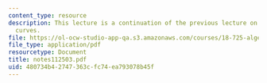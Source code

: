 ```yaml
---
content_type: resource
description: This lecture is a continuation of the previous lecture on the study of
  curves.
file: https://ol-ocw-studio-app-qa.s3.amazonaws.com/courses/18-725-algebraic-geometry-fall-2003/480734b42747363cfc74ea793078b45f_notes112503.pdf
file_type: application/pdf
resourcetype: Document
title: notes112503.pdf
uid: 480734b4-2747-363c-fc74-ea793078b45f
---
```

